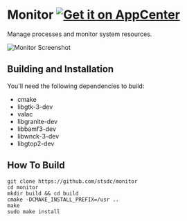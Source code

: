 # Monitor [![Get it on AppCenter](https://appcenter.elementary.io/badge.svg)](https://appcenter.elementary.io/com.github.stsdc.monitor)
Manage processes and monitor system resources.

![Monitor Screenshot](https://github.com/stsdc/monitor/raw/master/data/com.github.stsdc.monitor.screenshot.png)

## Building and Installation

You'll need the following dependencies to build:
* cmake
* libgtk-3-dev
* valac
* libgranite-dev
* libbamf3-dev
* libwnck-3-dev
* libgtop2-dev

## How To Build

    git clone https://github.com/stsdc/monitor
    cd monitor
    mkdir build && cd build
    cmake -DCMAKE_INSTALL_PREFIX=/usr ..
    make
    sudo make install
